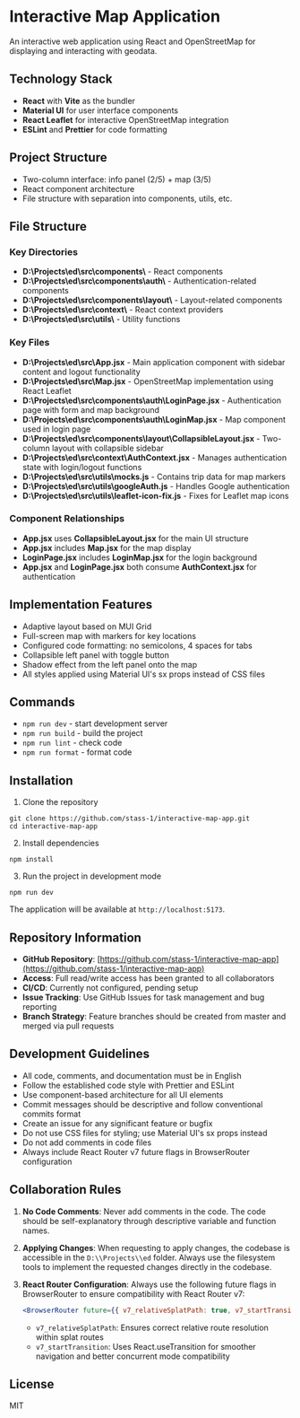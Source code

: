 # Interactive Map Application

An interactive web application using React and OpenStreetMap for displaying and interacting with geodata.

## Technology Stack

- **React** with **Vite** as the bundler
- **Material UI** for user interface components
- **React Leaflet** for interactive OpenStreetMap integration
- **ESLint** and **Prettier** for code formatting

## Project Structure

- Two-column interface: info panel (2/5) + map (3/5)
- React component architecture
- File structure with separation into components, utils, etc.

## File Structure

### Key Directories
- **D:\\Projects\\ed\\src\\components\\** - React components
- **D:\\Projects\\ed\\src\\components\\auth\\** - Authentication-related components
- **D:\\Projects\\ed\\src\\components\\layout\\** - Layout-related components
- **D:\\Projects\\ed\\src\\context\\** - React context providers
- **D:\\Projects\\ed\\src\\utils\\** - Utility functions

### Key Files
- **D:\\Projects\\ed\\src\\App.jsx** - Main application component with sidebar content and logout functionality
- **D:\\Projects\\ed\\src\\Map.jsx** - OpenStreetMap implementation using React Leaflet
- **D:\\Projects\\ed\\src\\components\\auth\\LoginPage.jsx** - Authentication page with form and map background
- **D:\\Projects\\ed\\src\\components\\auth\\LoginMap.jsx** - Map component used in login page
- **D:\\Projects\\ed\\src\\components\\layout\\CollapsibleLayout.jsx** - Two-column layout with collapsible sidebar
- **D:\\Projects\\ed\\src\\context\\AuthContext.jsx** - Manages authentication state with login/logout functions
- **D:\\Projects\\ed\\src\\utils\\mocks.js** - Contains trip data for map markers
- **D:\\Projects\\ed\\src\\utils\\googleAuth.js** - Handles Google authentication
- **D:\\Projects\\ed\\src\\utils\\leaflet-icon-fix.js** - Fixes for Leaflet map icons

### Component Relationships
- **App.jsx** uses **CollapsibleLayout.jsx** for the main UI structure
- **App.jsx** includes **Map.jsx** for the map display
- **LoginPage.jsx** includes **LoginMap.jsx** for the login background
- **App.jsx** and **LoginPage.jsx** both consume **AuthContext.jsx** for authentication

## Implementation Features

- Adaptive layout based on MUI Grid
- Full-screen map with markers for key locations
- Configured code formatting: no semicolons, 4 spaces for tabs
- Collapsible left panel with toggle button
- Shadow effect from the left panel onto the map
- All styles applied using Material UI's sx props instead of CSS files

## Commands

- `npm run dev` - start development server
- `npm run build` - build the project
- `npm run lint` - check code
- `npm run format` - format code

## Installation

1. Clone the repository
```
git clone https://github.com/stass-1/interactive-map-app.git
cd interactive-map-app
```

2. Install dependencies
```
npm install
```

3. Run the project in development mode
```
npm run dev
```

The application will be available at `http://localhost:5173`.

## Repository Information

- **GitHub Repository**: [https://github.com/stass-1/interactive-map-app](https://github.com/stass-1/interactive-map-app)
- **Access**: Full read/write access has been granted to all collaborators
- **CI/CD**: Currently not configured, pending setup
- **Issue Tracking**: Use GitHub Issues for task management and bug reporting
- **Branch Strategy**: Feature branches should be created from master and merged via pull requests

## Development Guidelines

- All code, comments, and documentation must be in English
- Follow the established code style with Prettier and ESLint
- Use component-based architecture for all UI elements
- Commit messages should be descriptive and follow conventional commits format
- Create an issue for any significant feature or bugfix
- Do not use CSS files for styling; use Material UI's sx props instead
- Do not add comments in code files
- Always include React Router v7 future flags in BrowserRouter configuration

## Collaboration Rules

1. **No Code Comments**: Never add comments in the code. The code should be self-explanatory through descriptive variable and function names.

2. **Applying Changes**: When requesting to apply changes, the codebase is accessible in the `D:\\Projects\\ed` folder. Always use the filesystem tools to implement the requested changes directly in the codebase.

3. **React Router Configuration**: Always use the following future flags in BrowserRouter to ensure compatibility with React Router v7:
   ```jsx
   <BrowserRouter future={{ v7_relativeSplatPath: true, v7_startTransition: true }}>
   ```
   - `v7_relativeSplatPath`: Ensures correct relative route resolution within splat routes
   - `v7_startTransition`: Uses React.useTransition for smoother navigation and better concurrent mode compatibility

## License

MIT